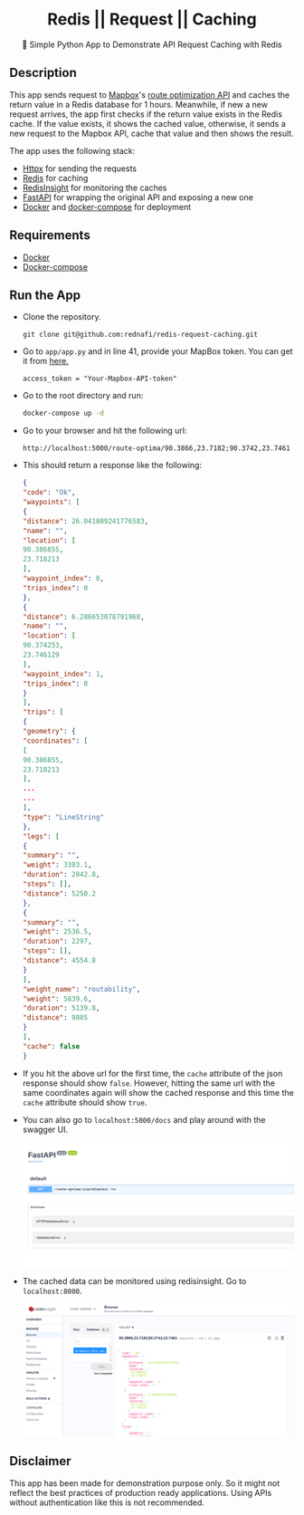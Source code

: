 <div align="center">

# Redis || Request || Caching

🐍 Simple Python App to Demonstrate API Request Caching with Redis

</div>

## Description

This app sends request to [Mapbox](https://www.mapbox.com/)'s [route optimization API](https://docs.mapbox.com/api/navigation/#optimization) and caches the return value in a Redis database for 1 hours. Meanwhile, if new a new request arrives, the app first checks if the return value exists in the Redis cache. If the value exists, it shows the cached value, otherwise, it sends a new request to the Mapbox API, cache that value and then shows the result.

The app uses the following stack:

* [Httpx](https://github.com/encode/httpx/) for sending the requests
* [Redis](https://redis.io/) for caching
* [RedisInsight](https://redislabs.com/redisinsight/) for monitoring the caches
* [FastAPI](https://github.com/tiangolo/fastapi) for wrapping the original API and exposing a new one
* [Docker](https://www.docker.com/) and [docker-compose](https://docs.docker.com/compose/) for deployment

## Requirements

* [Docker](https://www.docker.com/)
* [Docker-compose](https://docs.docker.com/compose/)

## Run the App

* Clone the repository.

    ```
    git clone git@github.com:rednafi/redis-request-caching.git
    ```

* Go to `app/app.py` and in line 41, provide your MapBox token. You can get it from [here.](https://docs.mapbox.com/help/how-mapbox-works/access-tokens/)

    ```
    access_token = "Your-Mapbox-API-token"
    ```

* Go to the root directory and run:

    ```bash
    docker-compose up -d
    ```

* Go to your browser and hit the following url:

    ```
    http://localhost:5000/route-optima/90.3866,23.7182;90.3742,23.7461
    ```

* This should return a response like the following:

    ```json
    {
    "code": "Ok",
    "waypoints": [
    {
    "distance": 26.041809241776583,
    "name": "",
    "location": [
    90.386855,
    23.718213
    ],
    "waypoint_index": 0,
    "trips_index": 0
    },
    {
    "distance": 6.286653078791968,
    "name": "",
    "location": [
    90.374253,
    23.746129
    ],
    "waypoint_index": 1,
    "trips_index": 0
    }
    ],
    "trips": [
    {
    "geometry": {
    "coordinates": [
    [
    90.386855,
    23.718213
    ],
    ...
    ...
    ],
    "type": "LineString"
    },
    "legs": [
    {
    "summary": "",
    "weight": 3303.1,
    "duration": 2842.8,
    "steps": [],
    "distance": 5250.2
    },
    {
    "summary": "",
    "weight": 2536.5,
    "duration": 2297,
    "steps": [],
    "distance": 4554.8
    }
    ],
    "weight_name": "routability",
    "weight": 5839.6,
    "duration": 5139.8,
    "distance": 9805
    }
    ],
    "cache": false
    }
    ```

* If you hit the above url for the first time, the `cache` attribute of the json response should show `false`. However, hitting the same url with the same coordinates again will show the cached response and this time the `cache` attribute should show `true`.

* You can also go to `localhost:5000/docs` and play around with the swagger UI.

    ![alt](./ext/swagger.png)


* The cached data can be monitored using redisinsight. Go to `localhost:8000`.

    ![alt](./ext/redisinsight.png)

## Disclaimer

This app has been made for demonstration purpose only. So it might not reflect the best practices of production ready applications. Using APIs without authentication like this is not recommended.
